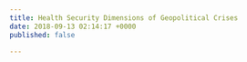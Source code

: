 ```yaml
---
title: Health Security Dimensions of Geopolitical Crises
date: 2018-09-13 02:14:17 +0000
published: false

---
```

